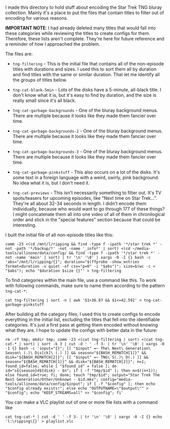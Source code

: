 I made this directory to hold stuff about encoding the Star Trek TNG bluray collection.
Mainly it's a place to put the files that contain titles to filter out of encoding for
various reasons.

**IMPORTANT NOTE**: I had already deleted many titles that would fall into these categories
while reviewing the titles to create configs for them. Therefore, these lists aren't complete.
They're here for future reference and a reminder of how I approached the problem.

The files are:

- `tng-filtering` - This is the initial file that contains all of the non-episode titles with durations and
sizes. I used this to sort them all by duration and find titles with the same or similar duration. That let
me identify all the groups of titles below.

- `tng-cat-blank-5min` - Lots of the disks have a 5-minute, all-black title. I don't know what it is, but
it's easy to find by duration, and the size is really small since it's all black.

- `tng-cat-garbage-backgrounds` - One of the bluray background menus. There are multiple because it looks
like they made them fancier over time.

- `tng-cat-garbage-backgrounds-2` - One of the bluray background menus. There are multiple because it looks
like they made them fancier over time.

- `tng-cat-garbage-backgrounds-3` - One of the bluray background menus. There are multiple because it looks
like they made them fancier over time.

- `tng-cat-garbage-pinkstuff` - This also occurs on a lot of the disks. It's some text in a foreign language
with a weird, swirly, pink background. No idea what it is, but I don't need it.

- `tng-cat-previews` - This isn't necessarily something to filter out. It's TV spots/teasers for upcoming
episodes, like "Next time on Star Trek...". They're all about 32-34 seconds in length. I didn't encode them
individually, because who would want to go through 177 of these things? I might concatenate them all into
one video of all of them in chronilogical order and stick in the "special features" section because that
could be interesting.

I built the initial file of all non-episode titles like this:

```
comm -23 <(cd /mnt/l/ripping && find -type f -ipath '*/star trek *' -not -path '*/backup/*' -not -name '_info*' | sort) <(cd ~/media-tools/allinone/data/config/ && find -type f -ipath '*/star trek *' -not -name 'main' | sort) | tr '\n' '\0' | xargs -0 -I {} bash -c 'abs="/mnt/l/ripping/{}"; duration="$(ffprobe -show_entries format=duration -v quiet -of csv="p=0" -i "$abs")"; size=$(wc -c < "$abs"); echo "$duration $size {}"' > tng-filtering
```

To find categories within the main file, use a command like this. To work with following commands, make
sure to name them according to the pattern `tng-cat-*`:

```
cat tng-filtering | sort -n | awk '$1>36.87 && $1<=42.592' > tng-cat-garbage-pinkstuff
```

After building all the category files, I used this to create configs to encode everything in the initial
list, excluding the titles that fell into the identifiable categories. It's just a first pass at getting them
encoded without knowing what they are. I hope to update the configs with better data in the future:

```
rm -rf tmp; mkdir tmp; comm -23 <(cat tng-filtering | sort) <(cat tng-cat-* | sort) | sort -k 3 | cut -d ' ' -f 3- | tr '\n' '\0' | xargs -0 -I {} bash -c 'input="{}"; [[ "$input" =~ The\ Next\ Generation\ Season\ (.)\ Dis[ck]\ (.) ]] && season="${BASH_REMATCH[1]}" && disk="${BASH_REMATCH[2]}"; [[ "$input" =~ TNG\ S(.)\ D(.) ]] && season="${BASH_REMATCH[1]}" && disk="${BASH_REMATCH[2]}"; n=1; found_id=false; while [ "$found_id" = false ]; do id="s${season}d${disk} - $n"; if [ -f "tmp/$id" ]; then n=$((n+1)); else found_id=true; fi; done; touch "tmp/$id"; output="Star Trek The Next Generation/Other/Unknown - $id.mkv"; config="media-tools/allinone/data/config/$input"; if [ -f "$config" ]; then echo "$config already exists!"; else echo "OUTPUTNAME=\"$output\"" > "$config"; echo "KEEP_STREAMS=all" >> "$config"; fi'
```

You can make a VLC playlist out of one or more file lists with a command like

```
cat tng-cat-* | cut -d ' ' -f 3- | tr '\n' '\0' | xargs -0 -I {} echo 'l:\ripping\{}' > playlist.vlc
```
